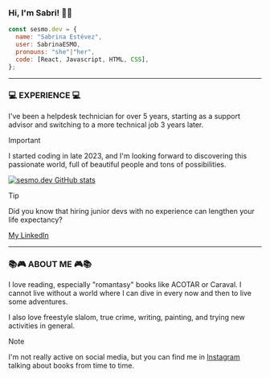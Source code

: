 ### Hi, I'm Sabri! 👋💙

```js
const sesmo.dev = {
  name: "Sabrina Estévez",
  user: SabrinaESMO,
  pronouns: "she"|"her",
  code: [React, Javascript, HTML, CSS],
};
```

---
### 💻 EXPERIENCE 💻 ###

I've been a helpdesk technician for over 5 years, starting as a support advisor and switching to a more technical job 3 years later.


>[!IMPORTANT]
>I started coding in late 2023, and I'm looking forward to discovering this passionate world, full of beautiful people and tons of possibilities.

[![sesmo.dev GitHub stats](https://github-readme-stats.vercel.app/api?username=SabrinaESMO)](https://github.com/SabrinaESMO/github-readme-stats)


>[!TIP]
>Did you know that hiring junior devs with no experience can lengthen your life expectancy?
>
>[My LinkedIn](https://www.linkedin.com/in/sesmo-dev/)

---

### 📚🎮 ABOUT ME 🎮📚 ###

I love reading, especially "romantasy" books like ACOTAR or Caraval. I cannot live without a world where I can dive in every now and then to live some adventures.

I also love freestyle slalom, true crime, writing, painting, and trying new activities in general. 


>[!NOTE]
>I'm not really active on social media, but you can find me in [Instagram](https://www.instagram.com/leyendoazul/) talking about books from time to time.
